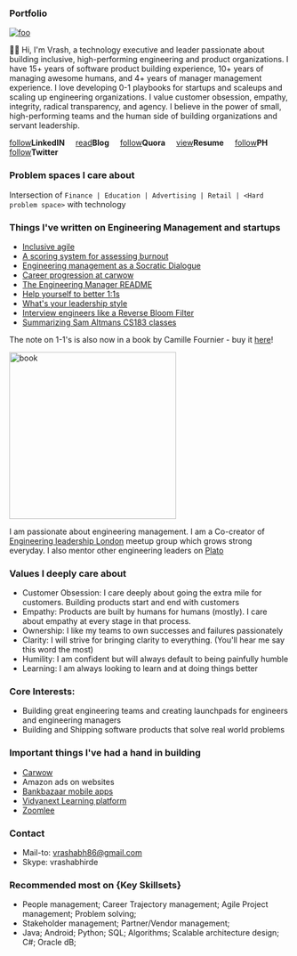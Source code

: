 
### Portfolio
[![foo](http://stackexchange.com/users/flair/1085543.png)](https://www.stackoverflow.com/story/slartibartfast)   

👋🏼 Hi, I'm Vrash, a technology executive and leader passionate about building inclusive, high-performing engineering and product organizations. I have 15+ years of software product building experience, 10+ years of managing awesome humans, and 4+ years of manager management experience. I love developing 0-1 playbooks for startups and scaleups and scaling up engineering organizations. I value customer obsession, empathy, integrity, radical transparency, and agency. I believe in the power of small, high-performing teams and the human side of building organizations and servant leadership. 

[follow](https://goo.gl/idUZBi)<b>LinkedIN</b> &nbsp;&nbsp;&nbsp; [read](https://goo.gl/59s9aL)<b>Blog</b>  &nbsp;&nbsp;&nbsp;  [follow](https://goo.gl/elppwt)<b>Quora</b>  &nbsp;&nbsp;&nbsp;   [view](https://drive.google.com/file/d/19jjpXbbaucLbdqqtVm-Rkviic6rDKy_r/view?usp=drivesdk)<b>Resume</b>  &nbsp;&nbsp;&nbsp;     [follow](https://www.producthunt.com/@vrashabh)<b>PH</b>&nbsp;&nbsp;&nbsp;
    [follow](https://twitter.com/vrashabh)<b>Twitter</b>

### Problem spaces I care about

Intersection of `Finance | Education | Advertising | Retail | <Hard problem space>` with technology

### Things I've written on Engineering Management and startups

- [Inclusive agile](https://medium.com/carwow-product-engineering/inclusive-agile-extending-the-reach-of-the-manifesto-248b07b92869)
- [A scoring system for assessing burnout](https://medium.com/carwow-product-engineering/a-scoring-system-for-assessing-burnout-599f4791233e)
- [Engineering management as a Socratic Dialogue](https://medium.com/carwow-product-engineering/engineering-management-as-a-socratic-dialogue-25918232439f)
- [Career progression at carwow](https://medium.com/carwow-product-engineering/engineering-progression-at-carwow-bee8337ec05d)
- [The Engineering Manager README](https://medium.com/carwow-product-engineering/the-engineering-manager-readme-a0d398f46e82)
- [Help yourself to better 1:1s](https://medium.com/carwow-product-engineering/help-yourself-to-better-1-1s-27c25f7d8d1e)
- [What's your leadership style](https://whizmodo.wordpress.com/2018/01/22/whats-your-leadership-style/)
- [Interview engineers like a Reverse Bloom Filter](https://whizmodo.wordpress.com/2015/02/25/interview-engineers-like-a-reverse-bloom-filter/)
- [Summarizing Sam Altmans CS183 classes](https://whizmodo.wordpress.com/2014/09/25/sam-altmans-cs183b-class-0/)

The note on 1-1's is also now in a book by Camille Fournier - buy it [here](https://amzn.to/38kAhe7)!

<img src="https://covers.oreillystatic.com/images/0636920251835/lrg.jpg" alt="book" width="300"/>

I am passionate about engineering management. I am a Co-creator of [Engineering leadership London](https://www.meetup.com/Engineering-leadership-Unconference/) meetup group which grows strong everyday. I also mentor other engineering leaders on [Plato](https://community.platohq.com/mentors/vrashabh-irde)

### Values I deeply care about

- Customer Obsession: I care deeply about going the extra mile for customers. Building products start and end with customers
- Empathy: Products are built by humans for humans (mostly). I care about empathy at every stage in that process. 
- Ownership: I like my teams to own successes and failures passionately
- Clarity: I will strive for bringing clarity to everything. (You'll hear me say this word the most)
- Humility: I am confident but will always default to being painfully humble 
- Learning: I am always looking to learn and at doing things better

### Core Interests:

- Building great engineering teams and creating launchpads for engineers and engineering managers
- Building and Shipping software products that solve real world problems
  

### Important things I've had a hand in building

- [Carwow](www.carwow.co.uk)
- Amazon ads on websites
- [Bankbazaar mobile apps](https://blog.bankbazaar.com/the-bankbazaar-mobile-app/)
- [Vidyanext Learning platform](https://vidyanext.com/)
- [Zoomlee](http://zoomlee.com/index.html)

### Contact
- Mail-to: vrashabh86@gmail.com
- Skype: vrashabhirde

### Recommended most on {Key Skillsets}
 - People management; Career Trajectory management; Agile Project management; Problem solving;
 - Stakeholder management; Partner/Vendor management;
 - Java; Android; Python; SQL; Algorithms; Scalable architecture design; C#; Oracle dB;

